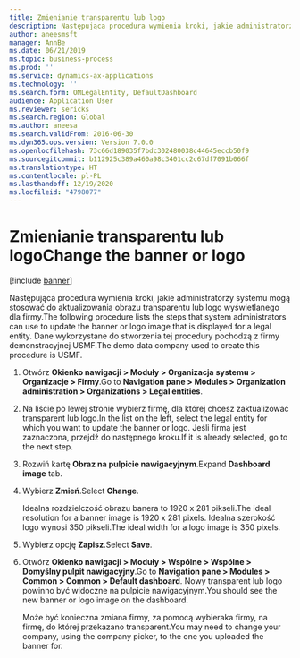 ```yaml
---
title: Zmienianie transparentu lub logo
description: Następująca procedura wymienia kroki, jakie administratorzy systemu mogą stosować do aktualizowania obrazu transparentu lub logo wyświetlanego dla firmy.
author: aneesmsft
manager: AnnBe
ms.date: 06/21/2019
ms.topic: business-process
ms.prod: ''
ms.service: dynamics-ax-applications
ms.technology: ''
ms.search.form: OMLegalEntity, DefaultDashboard
audience: Application User
ms.reviewer: sericks
ms.search.region: Global
ms.author: aneesa
ms.search.validFrom: 2016-06-30
ms.dyn365.ops.version: Version 7.0.0
ms.openlocfilehash: 73c66d189035f7bdc302480038c44645eccb50f9
ms.sourcegitcommit: b112925c389a460a98c3401cc2c67df7091b066f
ms.translationtype: HT
ms.contentlocale: pl-PL
ms.lasthandoff: 12/19/2020
ms.locfileid: "4798077"
---
```

# <a name="change-the-banner-or-logo"></a><span data-ttu-id="63613-103">Zmienianie transparentu lub logo</span><span class="sxs-lookup"><span data-stu-id="63613-103">Change the banner or logo</span></span>

[!include [banner](../../includes/banner.md)]

<span data-ttu-id="63613-104">Następująca procedura wymienia kroki, jakie administratorzy systemu mogą stosować do aktualizowania obrazu transparentu lub logo wyświetlanego dla firmy.</span><span class="sxs-lookup"><span data-stu-id="63613-104">The following procedure lists the steps that system administrators can use to update the banner or logo image that is displayed for a legal entity.</span></span> <span data-ttu-id="63613-105">Dane wykorzystane do stworzenia tej procedury pochodzą z firmy demonstracyjnej USMF.</span><span class="sxs-lookup"><span data-stu-id="63613-105">The demo data company used to create this procedure is USMF.</span></span>

1. <span data-ttu-id="63613-106">Otwórz **Okienko nawigacji > Moduły > Organizacja systemu > Organizacje > Firmy**.</span><span class="sxs-lookup"><span data-stu-id="63613-106">Go to **Navigation pane > Modules > Organization administration > Organizations > Legal entities**.</span></span>
2. <span data-ttu-id="63613-107">Na liście po lewej stronie wybierz firmę, dla której chcesz zaktualizować transparent lub logo.</span><span class="sxs-lookup"><span data-stu-id="63613-107">In the list on the left, select the legal entity for which you want to update the banner or logo.</span></span> <span data-ttu-id="63613-108">Jeśli firma jest zaznaczona, przejdź do następnego kroku.</span><span class="sxs-lookup"><span data-stu-id="63613-108">If it is already selected, go to the next step.</span></span>
3. <span data-ttu-id="63613-109">Rozwiń kartę **Obraz na pulpicie nawigacyjnym**.</span><span class="sxs-lookup"><span data-stu-id="63613-109">Expand **Dashboard image** tab.</span></span>
4. <span data-ttu-id="63613-110">Wybierz **Zmień**.</span><span class="sxs-lookup"><span data-stu-id="63613-110">Select **Change**.</span></span>
    
    <span data-ttu-id="63613-111">Idealna rozdzielczość obrazu banera to 1920 x 281 pikseli.</span><span class="sxs-lookup"><span data-stu-id="63613-111">The ideal resolution for a banner image is 1920 x 281 pixels.</span></span> <span data-ttu-id="63613-112">Idealna szerokość logo wynosi 350 pikseli.</span><span class="sxs-lookup"><span data-stu-id="63613-112">The ideal width for a logo image is 350 pixels.</span></span>
    
5. <span data-ttu-id="63613-113">Wybierz opcję **Zapisz**.</span><span class="sxs-lookup"><span data-stu-id="63613-113">Select **Save**.</span></span>
6. <span data-ttu-id="63613-114">Otwórz **Okienko nawigacji > Moduły > Wspólne > Wspólne > Domyślny pulpit nawigacyjny**.</span><span class="sxs-lookup"><span data-stu-id="63613-114">Go to **Navigation pane > Modules > Common > Common > Default dashboard**.</span></span> <span data-ttu-id="63613-115">Nowy transparent lub logo powinno być widoczne na pulpicie nawigacyjnym.</span><span class="sxs-lookup"><span data-stu-id="63613-115">You should see the new banner or logo image on the dashboard.</span></span>  
    
    <span data-ttu-id="63613-116">Może być konieczna zmiana firmy, za pomocą wybieraka firmy, na firmę, do której przekazano transparent.</span><span class="sxs-lookup"><span data-stu-id="63613-116">You may need to change your company, using the company picker, to the one you uploaded the banner for.</span></span>  
